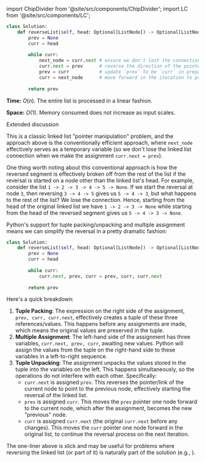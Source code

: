 import ChipDivider from '@site/src/components/ChipDivider';
import LC from '@site/src/components/LC';

```python
class Solution:
    def reverseList(self, head: Optional[ListNode]) -> Optional[ListNode]:
        prev = None
        curr = head
        
        while curr:
            next_node = curr.next # ensure we don't lost the connection to the next node when we reverse the direction of the pointer
            curr.next = prev      # reverse the direction of the pointer
            prev = curr           # update `prev` to be `curr` in preparation for the next node to be processed
            curr = next_node      # move forward in the iteration to process the remainder of the list
            
        return prev
```

**Time:** $O(n)$. The entire list is processed in a linear fashion.

**Space:** $O(1)$. Memory consumed does not increase as input scales.

<ChipDivider>Extended discussion</ChipDivider> 

This is a classic linked list "pointer manipulation" problem, and the approach above is the conventionally efficient approach, where `next_node` effectively serves as a temporary variable (so we don't lose the linked list connection when we make the assignment `curr.next = prev`).

One thing worth noting about this conventional approach is how the reversed segment is effectively broken off from the rest of the list if the reversal is started on a node other than the linked list's head. For example, consider the list `1 -> 2 -> 3 -> 4 -> 5 -> None`. If we start the reversal at node `3`, then reversing `3 -> 4 -> 5` gives us `5 -> 4 -> 3`, but what happens to the rest of the list? We lose the connection. Hence, starting from the head of the original linked list we have `1 -> 2 -> 3 -> None` while starting from the head of the reversed segment gives us `5 -> 4 -> 3 -> None`.

Python's support for tuple packing/unpacking and multiple assignment means we can simplify the reversal in a pretty dramatic fashion:

```python
class Solution:
    def reverseList(self, head: Optional[ListNode]) -> Optional[ListNode]:
        prev = None
        curr = head
        
        while curr:
            curr.next, prev, curr = prev, curr, curr.next
            
        return prev
```

Here's a quick breakdown:

1. **Tuple Packing**: The expression on the right side of the assignment, `prev, curr, curr.next`, effectively creates a tuple of these three references/values. This happens before any assignments are made, which means the original values are preserved in the tuple.
2. **Multiple Assignment**: The left-hand side of the assignment has three variables, `curr.next, prev, curr`, awaiting new values. Python will assign the values from the tuple on the right-hand side to these variables in a left-to-right sequence.
3. **Tuple Unpacking**: The assignment unpacks the values stored in the tuple into the variables on the left. This happens simultaneously, so the operations do not interfere with each other. Specifically:
   - `curr.next` is assigned `prev`. This reverses the pointer/link of the current node to point to the previous node, effectively starting the reversal of the linked list.
   - `prev` is assigned `curr`. This moves the `prev` pointer one node forward to the current node, which after the assignment, becomes the new "previous" node.
   - `curr` is assigned `curr.next` (the original `curr.next` before any changes). This moves the `curr` pointer one node forward in the original list, to continue the reversal process on the next iteration.

The one-liner above is slick and may be useful for problems where reversing the linked list (or part of it) is naturally part of the solution (e.g., <LC id='2130' type='long' ></LC>).